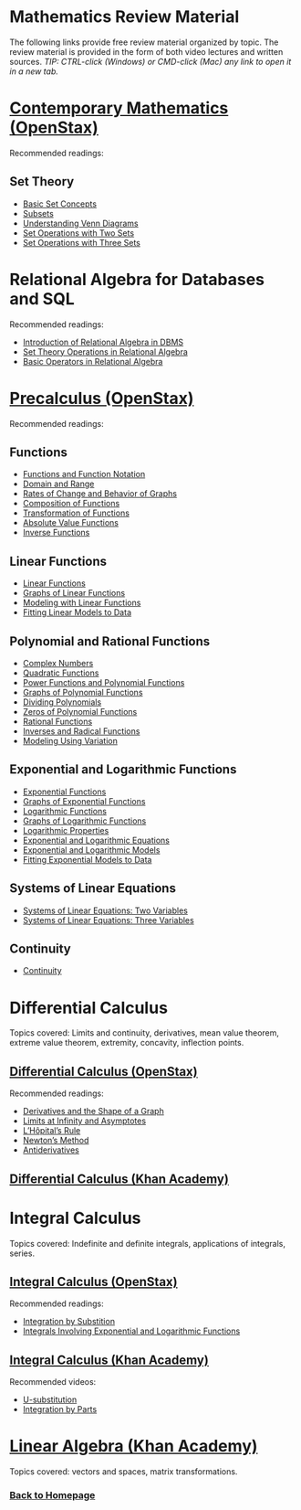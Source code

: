 # Mathematics Review Material

The following links provide free review material organized by topic. The review material is provided in the form of both video lectures and written sources. *TIP: CTRL-click (Windows) or CMD-click (Mac) any link to open it in a new tab.*

# [Contemporary Mathematics (OpenStax)](https://openstax.org/details/books/contemporary-mathematics)

Recommended readings:

## Set Theory

- [Basic Set Concepts](https://openstax.org/books/contemporary-mathematics/pages/1-1-basic-set-concepts)
- [Subsets](https://openstax.org/books/contemporary-mathematics/pages/1-2-subsets)
- [Understanding Venn Diagrams](https://openstax.org/books/contemporary-mathematics/pages/1-3-understanding-venn-diagrams)
- [Set Operations with Two Sets](https://openstax.org/books/contemporary-mathematics/pages/1-4-set-operations-with-two-sets)
- [Set Operations with Three Sets](https://openstax.org/books/contemporary-mathematics/pages/1-5-set-operations-with-three-sets)

# Relational Algebra for Databases and SQL

Recommended readings:

- [Introduction of Relational Algebra in DBMS](https://www.geeksforgeeks.org/introduction-of-relational-algebra-in-dbms/)
- [Set Theory Operations in Relational Algebra](https://www.geeksforgeeks.org/set-theory-operations-in-relational-algebra/)
- [Basic Operators in Relational Algebra](https://www.geeksforgeeks.org/basic-operators-in-relational-algebra-2/)

<!--- 
https://www.guru99.com/relational-algebra-dbms.html
https://www.jobilize.com/online/course/0-4-relational-algebra-algebra-by-openstax
Video Playlist:
https://www.youtube.com/playlist?list=PLBlnK6fEyqRiyryTrbKHX1Sh9luYI0dhX
Video 23:
https://youtu.be/76v3gRns28U?si=k4FEK2GBNy_BT38p 
https://en.wikipedia.org/wiki/Relational_algebra 
!--->

# [Precalculus (OpenStax)](https://openstax.org/details/books/precalculus-2e)

Recommended readings:

## Functions

- [Functions and Function Notation](https://openstax.org/books/precalculus-2e/pages/1-1-functions-and-function-notation)
- [Domain and Range](https://openstax.org/books/precalculus-2e/pages/1-2-domain-and-range)
- [Rates of Change and Behavior of Graphs](https://openstax.org/books/precalculus-2e/pages/1-3-rates-of-change-and-behavior-of-graphs)
- [Composition of Functions](https://openstax.org/books/precalculus-2e/pages/1-4-composition-of-functions)
- [Transformation of Functions](https://openstax.org/books/precalculus-2e/pages/1-5-transformation-of-functions)
- [Absolute Value Functions](https://openstax.org/books/precalculus-2e/pages/1-6-absolute-value-functions)
- [Inverse Functions](https://openstax.org/books/precalculus-2e/pages/1-7-inverse-functions)

## Linear Functions

- [Linear Functions](https://openstax.org/books/precalculus-2e/pages/2-1-linear-functions)
- [Graphs of Linear Functions](https://openstax.org/books/precalculus-2e/pages/2-2-graphs-of-linear-functions)
- [Modeling with Linear Functions](https://openstax.org/books/precalculus-2e/pages/2-3-modeling-with-linear-functions)
- [Fitting Linear Models to Data](https://openstax.org/books/precalculus-2e/pages/2-4-fitting-linear-models-to-data)

## Polynomial and Rational Functions

- [Complex Numbers](https://openstax.org/books/precalculus-2e/pages/3-1-complex-numbers)
- [Quadratic Functions](https://openstax.org/books/precalculus-2e/pages/3-2-quadratic-functions)
- [Power Functions and Polynomial Functions](https://openstax.org/books/precalculus-2e/pages/3-3-power-functions-and-polynomial-functions)
- [Graphs of Polynomial Functions](https://openstax.org/books/precalculus-2e/pages/3-4-graphs-of-polynomial-functions)
- [Dividing Polynomials](https://openstax.org/books/precalculus-2e/pages/3-5-dividing-polynomials)
- [Zeros of Polynomial Functions](https://openstax.org/books/precalculus-2e/pages/3-6-zeros-of-polynomial-functions)
- [Rational Functions](https://openstax.org/books/precalculus-2e/pages/3-7-rational-functions)
- [Inverses and Radical Functions](https://openstax.org/books/precalculus-2e/pages/3-8-inverses-and-radical-functions)
- [Modeling Using Variation](https://openstax.org/books/precalculus-2e/pages/3-9-modeling-using-variation)

## Exponential and Logarithmic Functions

- [Exponential Functions](https://openstax.org/books/precalculus-2e/pages/4-1-exponential-functions)
- [Graphs of Exponential Functions](https://openstax.org/books/precalculus-2e/pages/4-2-graphs-of-exponential-functions)
- [Logarithmic Functions](https://openstax.org/books/precalculus-2e/pages/4-3-logarithmic-functions)
- [Graphs of Logarithmic Functions](https://openstax.org/books/precalculus-2e/pages/4-4-graphs-of-logarithmic-functions)
- [Logarithmic Properties](https://openstax.org/books/precalculus-2e/pages/4-5-logarithmic-properties)
- [Exponential and Logarithmic Equations](https://openstax.org/books/precalculus-2e/pages/4-6-exponential-and-logarithmic-equations)
- [Exponential and Logarithmic Models](https://openstax.org/books/precalculus-2e/pages/4-7-exponential-and-logarithmic-models)
- [Fitting Exponential Models to Data](https://openstax.org/books/precalculus-2e/pages/4-8-fitting-exponential-models-to-data)

## Systems of Linear Equations

- [Systems of Linear Equations: Two Variables](https://openstax.org/books/precalculus-2e/pages/9-1-systems-of-linear-equations-two-variables)
- [Systems of Linear Equations: Three Variables](https://openstax.org/books/precalculus-2e/pages/9-2-systems-of-linear-equations-three-variables)

## Continuity

- [Continuity](https://openstax.org/books/precalculus-2e/pages/12-3-continuity)

# Differential Calculus

Topics covered: Limits and continuity, derivatives, mean value theorem, extreme value theorem, extremity, concavity, inflection points.

 ## [Differential Calculus (OpenStax)](https://openstax.org/details/books/calculus-volume-1)

Recommended readings:

- [Derivatives and the Shape of a Graph](https://openstax.org/books/calculus-volume-1/pages/4-5-derivatives-and-the-shape-of-a-graph)
- [Limits at Infinity and Asymptotes](https://openstax.org/books/calculus-volume-1/pages/4-6-limits-at-infinity-and-asymptotes)
- [L’Hôpital’s Rule](https://openstax.org/books/calculus-volume-1/pages/4-8-lhopitals-rule)
- [Newton’s Method](https://openstax.org/books/calculus-volume-1/pages/4-9-newtons-method)
- [Antiderivatives](https://openstax.org/books/calculus-volume-1/pages/4-10-antiderivatives)

## [Differential Calculus (Khan Academy)](https://www.khanacademy.org/math/differential-calculus)

# Integral Calculus

Topics covered: Indefinite and definite integrals, applications of integrals, series.

 ## [Integral Calculus (OpenStax)](https://openstax.org/details/books/calculus-volume-1)

Recommended readings:

- [Integration by Substition](https://openstax.org/books/calculus-volume-1/pages/5-5-substitution)
- [Integrals Involving Exponential and Logarithmic Functions](https://openstax.org/books/calculus-volume-1/pages/5-6-integrals-involving-exponential-and-logarithmic-functions)

## [Integral Calculus (Khan Academy)](https://www.khanacademy.org/math/integral-calculus) 

Recommended videos:

- [U-substitution](https://www.khanacademy.org/math/integral-calculus/ic-integration/ic-u-sub/v/u-substitution)
- [Integration by Parts](https://www.khanacademy.org/math/ap-calculus-bc/bc-integration-new/bc-6-11/v/deriving-integration-by-parts-formula)

# [Linear Algebra (Khan Academy)](https://www.khanacademy.org/math/linear-algebra)

Topics covered: vectors and spaces, matrix transformations.

### [Back to Homepage](../README.md)
